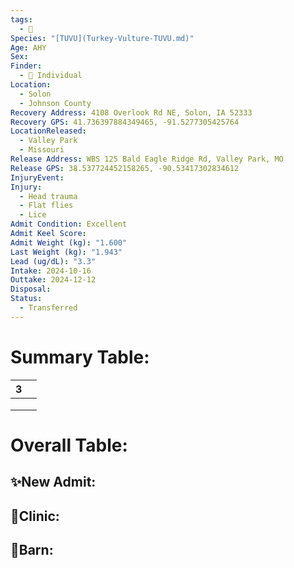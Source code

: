 ```yaml
---
tags:
  - 🦅
Species: "[TUVU](Turkey-Vulture-TUVU.md)"
Age: AHY
Sex: 
Finder:
  - 🧑 Individual
Location:
  - Solon
  - Johnson County
Recovery Address: 4108 Overlook Rd NE, Solon, IA 52333
Recovery GPS: 41.736397884349465, -91.5277305425764
LocationReleased:
  - Valley Park
  - Missouri
Release Address: WBS 125 Bald Eagle Ridge Rd, Valley Park, MO
Release GPS: 38.537724452158265, -90.53417302834612
InjuryEvent: 
Injury:
  - Head trauma
  - Flat flies
  - Lice
Admit Condition: Excellent
Admit Keel Score: 
Admit Weight (kg): "1.600"
Last Weight (kg): "1.943"
Lead (ug/dL): "3.3"
Intake: 2024-10-16
Outtake: 2024-12-12
Disposal: 
Status:
  - Transferred
---
```


# Summary Table:

<div><table class="dataview table-view-table"><thead class="table-view-thead"><tr class="table-view-tr-header"><th class="table-view-th"><span></span><span class="dataview small-text">3</span></th><th class="table-view-th"><span></span></th></tr></thead><tbody class="table-view-tbody"><tr><td><span></span></td><td><span></span></td></tr><tr><td><span></span></td><td><span></span></td></tr><tr><td><span></span></td><td><span></span></td></tr></tbody></table></div>

# Overall Table:

## ✨New Admit:



## 🏥Clinic:



## 🏡Barn:


